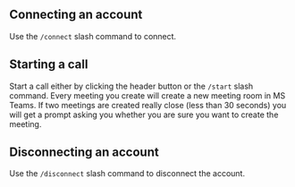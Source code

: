 ## Connecting an account

Use the `/connect` slash command to connect.

## Starting a call

Start a call either by clicking the header button or the `/start` slash command. Every meeting you create will create a new meeting room in MS Teams. If two meetings are created really close (less than 30 seconds) you will get a prompt asking you whether you are sure you want to create the meeting.

## Disconnecting an account

Use the `/disconnect` slash command to disconnect the account.
